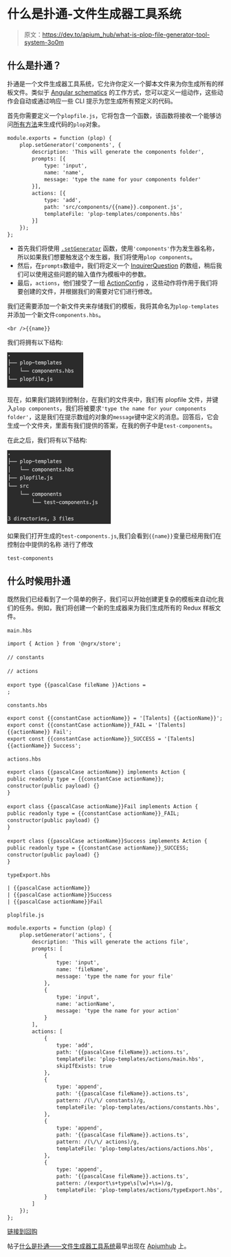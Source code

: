 # 什么是扑通-文件生成器工具系统

> 原文：<https://dev.to/apium_hub/what-is-plop-file-generator-tool-system-3o0m>

## 什么是扑通？

扑通是一个文件生成器工具系统，它允许你定义一个脚本文件来为你生成所有的样板文件。类似于 [Angular schematics](https://angular.io/cli#schematics) 的工作方式，您可以定义一组动作，这些动作会自动或通过响应一些 CLI 提示为您生成所有预定义的代码。

首先你需要定义一个`plopfile.js`，它将包含一个函数，该函数将接收一个能够访问[所有方法](https://plopjs.com/documentation/#plopfile-api)来生成代码的`plop`对象。

```
module.exports = function (plop) {
    plop.setGenerator('components', {
        description: 'This will generate the components folder',
        prompts: [{
            type: 'input',
            name: 'name',
            message: 'type the name for your components folder'
        }],
        actions: [{
            type: 'add',
            path: 'src/components/{{name}}.component.js',
            templateFile: 'plop-templates/components.hbs'
        }]
    });
}; 
```

*   首先我们将使用 [`.setGenerator`](https://plopjs.com/documentation/#setgenerator) 函数，使用`'components'`作为发生器名称，所以如果我们想要触发这个发生器，我们将使用`plop components`。
*   然后，在`prompts`数组中，我们将定义一个 [InquirerQuestion](https://github.com/SBoudrias/Inquirer.js/#question) 的数组，稍后我们可以使用这些问题的输入值作为模板中的参数。
*   最后，`actions`，他们接受了一组 [ActionConfig](https://plopjs.com/documentation/#interface-actionconfig) ，这些动作将作用于我们将要创建的文件，并根据我们的需要对它们进行修改。

我们还需要添加一个新文件夹来存储我们的模板，我将其命名为`plop-templates`并添加一个新文件`components.hbs`。

```
<br />{{name}} 
```

我们将拥有以下结构:

[![initial folder structure](img/81bfdac1b7fc289b8fb5e5f65faaa5b2.png)](https://res.cloudinary.com/practicaldev/image/fetch/s--FfTujfNs--/c_limit%2Cf_auto%2Cfl_progressive%2Cq_auto%2Cw_880/https://user-images.githubusercontent.com/32362841/55502320-99d6b880-564c-11e9-9102-9fda329dbc98.png)

现在，如果我们跳转到控制台，在我们的文件夹中，我们有 plopfile 文件，并键入`plop components`，我们将被要求`'type the name for your components folder'`，这是我们在提示数组的对象的`message`键中定义的消息。回答后，它会生成一个文件夹，里面有我们提供的答案，在我的例子中是`test-components`。

在此之后，我们将有以下结构:

[![folder structure](img/c98c9f9432f0281b597682a983320771.png)](https://res.cloudinary.com/practicaldev/image/fetch/s--puLMsZ8B--/c_limit%2Cf_auto%2Cfl_progressive%2Cq_auto%2Cw_880/https://user-images.githubusercontent.com/32362841/55502251-7449af00-564c-11e9-934c-617f92da0d00.png)

如果我们打开生成的`test-components.js`,我们会看到`{{name}}`变量已经用我们在控制台中提供的名称
进行了修改

```
test-components 
```

## 什么时候用扑通

既然我们已经看到了一个简单的例子，我们可以开始创建更复杂的模板来自动化我们的任务。例如，我们将创建一个新的生成器来为我们生成所有的 Redux 样板文件。

`main.hbs`

```
import { Action } from '@ngrx/store';

// constants

// actions

export type {{pascalCase fileName }}Actions =
; 
```

`constants.hbs`

```
export const {{constantCase actionName}} = '[Talents] {{actionName}}';
export const {{constantCase actionName}}_FAIL = '[Talents] {{actionName}} Fail';
export const {{constantCase actionName}}_SUCCESS = '[Talents] {{actionName}} Success'; 
```

`actions.hbs`

```
export class {{pascalCase actionName}} implements Action {
public readonly type = {{constantCase actionName}};
constructor(public payload) {}
}

export class {{pascalCase actionName}}Fail implements Action {
public readonly type = {{constantCase actionName}}_FAIL;
constructor(public payload) {}
}

export class {{pascalCase actionName}}Success implements Action {
public readonly type = {{constantCase actionName}}_SUCCESS;
constructor(public payload) {}
} 
```

`typeExport.hbs`

```
| {{pascalCase actionName}}
| {{pascalCase actionName}}Success
| {{pascalCase actionName}}Fail 
```

`ploplfile.js`

```
module.exports = function (plop) {
    plop.setGenerator('actions', {
        description: 'This will generate the actions file',
        prompts: [
            {
                type: 'input',
                name: 'fileName',
                message: 'type the name for your file'
            },
            {
                type: 'input',
                name: 'actionName',
                message: 'type the name for your action'
            }
        ],
        actions: [
            {
                type: 'add',
                path: '{{pascalCase fileName}}.actions.ts',
                templateFile: 'plop-templates/actions/main.hbs',
                skipIfExists: true
            },
            {
                type: 'append',
                path: '{{pascalCase fileName}}.actions.ts',
                pattern: /(\/\/ constants)/g,
                templateFile: 'plop-templates/actions/constants.hbs',
            },
            {
                type: 'append',
                path: '{{pascalCase fileName}}.actions.ts',
                pattern: /(\/\/ actions)/g,
                templateFile: 'plop-templates/actions/actions.hbs',
            },
            {
                type: 'append',
                path: '{{pascalCase fileName}}.actions.ts',
                pattern: /(export\s+type\s[\w]+\s=)/g,
                templateFile: 'plop-templates/actions/typeExport.hbs',
            }
        ]
    });
}; 
```

[链接到回购](https://github.com/arnausd23/plopfile-article/tree/master/test-plop)

帖子[什么是扑通——文件生成器工具系统](https://apiumhub.com/tech-blog-barcelona/plop-file-generator-tool/)最早出现在 [Apiumhub](https://apiumhub.com) 上。